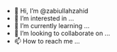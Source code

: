- 👋 Hi, I’m @zabiullahzahid
- 👀 I’m interested in ...
- 🌱 I’m currently learning ...
- 💞️ I’m looking to collaborate on ...
- 📫 How to reach me ...

<!---
zabiullahzahid/zabiullahzahid is a ✨ special ✨ repository because its `README.md` (this file) appears on your GitHub profile.
You can click the Preview link to take a look at your changes.
Excellent point for learning and getting more things to know about these things.
--->
